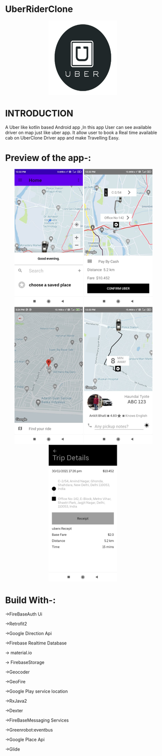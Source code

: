 # UberRiderClone
<p align="center">
<img src="UberRider Demo/Uber.png" width="220" height="240">  <img
</p>

# INTRODUCTION

 A Uber like kotlin based Android app ,In this app User can see available driver on map just like uber app. 
 It allow user to book a Real time  available cab on UberClone Driver app and make Travelling Easy.

 # Preview of the app-:
<p align="center">
<img src="UberRider Demo/UberR demo1.jpeg" width="220" height="440">     <img
src="UberRider Demo/UberR demo2.jpeg" width="220" height="440">     <img
src="UberRider Demo/UberR demo3.jpeg" width="220" height="440">     <img
src="UberRider Demo/UberR demo4.jpeg" width="220" height="440">     <img
src="UberRider Demo/UberR demo5.jpeg" width="220" height="440">     <img
</p>

 # Build With-:
 ->FireBaseAuth Ui
 
 ->Retrofit2
 
 ->Google Direction Api
 
 ->Firebase Realtime Database
 
 -> material.io
 
 -> FirebaseStorage
 
 ->Geocoder
 
 ->GeoFire
 
 ->Google Play service location
 
 ->RxJava2
 
 ->Dexter
 
 ->FireBaseMessaging Services
 
 ->Greenrobot:eventbus
 
 ->Google Place Api
 
 ->Glide
